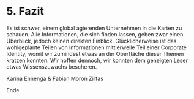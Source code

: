 # 5. Fazit #

Es ist schwer, einem global agierenden Unternehmen in die Karten zu schauen. Alle Informationen, die sich finden lassen, geben zwar einen Überblick, jedoch keinen direkten Einblick. Glücklicherweise ist das wohlgeplante Teilen von Informationen mittlerweile Teil einer Corporate Identity, womit wir zumindest etwas an der Oberfläche dieser Themen kratzen konnten. Wir hoffen dennoch, wir konnten dem geneigten Leser etwas Wissenszuwachs bescheren. 

Karina Ennenga & Fabian Morón Zirfas  

Ende